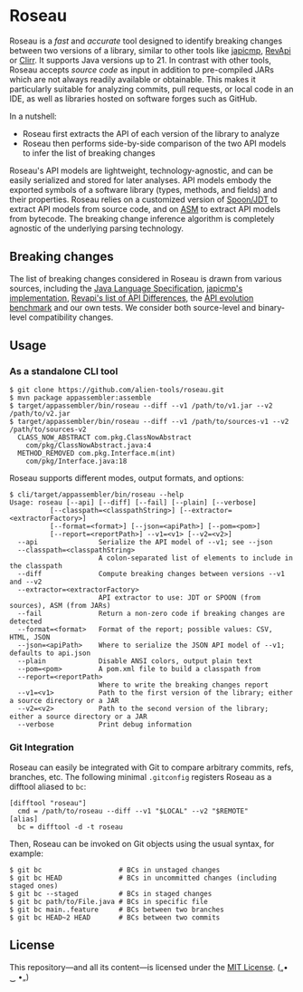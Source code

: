 # Roseau
Roseau is a *fast* and *accurate* tool designed to identify breaking changes between two versions of a library, similar to other tools like [japicmp](https://github.com/siom79/japicmp/), [RevApi](https://github.com/revapi/revapi/) or [Clirr](https://github.com/ebourg/clirr).
It supports Java versions up to 21.
In contrast with other tools, Roseau accepts *source code* as input in addition to pre-compiled JARs which are not always readily available or obtainable.
This makes it particularly suitable for analyzing commits, pull requests, or local code in an IDE, as well as libraries hosted on software forges such as GitHub.

In a nutshell:
  - Roseau first extracts the API of each version of the library to analyze
  - Roseau then performs side-by-side comparison of the two API models to infer the list of breaking changes

Roseau's API models are lightweight, technology-agnostic, and can be easily serialized and stored for later analyses.
API models embody the exported symbols of a software library (types, methods, and fields) and their properties.
Roseau relies on a customized version of [Spoon/JDT](https://github.com/INRIA/spoon) to extract API models from source code, and on [ASM](https://asm.ow2.io/) to extract API models from bytecode.
The breaking change inference algorithm is completely agnostic of the underlying parsing technology.

## Breaking changes
The list of breaking changes considered in Roseau is drawn from various sources, including the [Java Language Specification](https://docs.oracle.com/javase/specs/), [japicmp's implementation](https://github.com/siom79/japicmp/blob/68425b08dd7835a4e9c0e64c6f6eaf3bd7281069/japicmp/src/main/java/japicmp/model/JApiCompatibilityChange.java), [Revapi's list of API Differences](https://revapi.org/revapi-java/0.28.1/differences.html), the [API evolution benchmark](https://github.com/kjezek/api-evolution-data-corpus) and our own tests.
We consider both source-level and binary-level compatibility changes.

## Usage

### As a standalone CLI tool

```
$ git clone https://github.com/alien-tools/roseau.git
$ mvn package appassembler:assemble
$ target/appassembler/bin/roseau --diff --v1 /path/to/v1.jar --v2 /path/to/v2.jar
$ target/appassembler/bin/roseau --diff --v1 /path/to/sources-v1 --v2 /path/to/sources-v2
  CLASS_NOW_ABSTRACT com.pkg.ClassNowAbstract
    com/pkg/ClassNowAbstract.java:4
  METHOD_REMOVED com.pkg.Interface.m(int)
    com/pkg/Interface.java:18
```

Roseau supports different modes, output formats, and options:

```
$ cli/target/appassembler/bin/roseau --help
Usage: roseau [--api] [--diff] [--fail] [--plain] [--verbose]
          [--classpath=<classpathString>] [--extractor=<extractorFactory>]
          [--format=<format>] [--json=<apiPath>] [--pom=<pom>]
          [--report=<reportPath>] --v1=<v1> [--v2=<v2>]
  --api               Serialize the API model of --v1; see --json
  --classpath=<classpathString>
                      A colon-separated list of elements to include in the classpath
  --diff              Compute breaking changes between versions --v1 and --v2
  --extractor=<extractorFactory>
                      API extractor to use: JDT or SPOON (from sources), ASM (from JARs)
  --fail              Return a non-zero code if breaking changes are detected
  --format=<format>   Format of the report; possible values: CSV, HTML, JSON
  --json=<apiPath>    Where to serialize the JSON API model of --v1; defaults to api.json
  --plain             Disable ANSI colors, output plain text
  --pom=<pom>         A pom.xml file to build a classpath from
  --report=<reportPath>
                      Where to write the breaking changes report
  --v1=<v1>           Path to the first version of the library; either a source directory or a JAR
  --v2=<v2>           Path to the second version of the library; either a source directory or a JAR
  --verbose           Print debug information
```

### Git Integration

Roseau can easily be integrated with Git to compare arbitrary commits, refs, branches, etc.
The following minimal `.gitconfig` registers Roseau as a difftool aliased to `bc`:

```
[difftool "roseau"]
  cmd = /path/to/roseau --diff --v1 "$LOCAL" --v2 "$REMOTE"
[alias]
  bc = difftool -d -t roseau
```

Then, Roseau can be invoked on Git objects using the usual syntax, for example:

```
$ git bc                   # BCs in unstaged changes
$ git bc HEAD              # BCs in uncommitted changes (including staged ones)
$ git bc --staged          # BCs in staged changes
$ git bc path/to/File.java # BCs in specific file
$ git bc main..feature     # BCs between two branches
$ git bc HEAD~2 HEAD       # BCs between two commits
```

## License
This repository—and all its content—is licensed under the [MIT License](https://choosealicense.com/licenses/mit/).  („• ‿ •„) 
